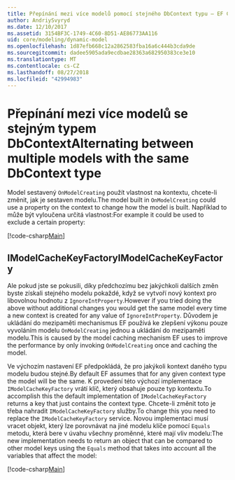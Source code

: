 ```yaml
---
title: Přepínání mezi více modelů pomocí stejného DbContext typu – EF Core
author: AndriySvyryd
ms.date: 12/10/2017
ms.assetid: 3154BF3C-1749-4C60-8D51-AE86773AA116
uid: core/modeling/dynamic-model
ms.openlocfilehash: 1d87efb668c12a2862583fba16a6c444b3cda9de
ms.sourcegitcommit: dadee5905ada9ecdbae28363a682950383ce3e10
ms.translationtype: MT
ms.contentlocale: cs-CZ
ms.lasthandoff: 08/27/2018
ms.locfileid: "42994983"
---
```

# <a name="alternating-between-multiple-models-with-the-same-dbcontext-type"></a><span data-ttu-id="9ac15-102">Přepínání mezi více modelů se stejným typem DbContext</span><span class="sxs-lookup"><span data-stu-id="9ac15-102">Alternating between multiple models with the same DbContext type</span></span>

<span data-ttu-id="9ac15-103">Model sestavený `OnModelCreating` použít vlastnost na kontextu, chcete-li změnit, jak je sestaven modelu.</span><span class="sxs-lookup"><span data-stu-id="9ac15-103">The model built in `OnModelCreating` could use a property on the context to change how the model is built.</span></span> <span data-ttu-id="9ac15-104">Například to může být vyloučena určitá vlastnost:</span><span class="sxs-lookup"><span data-stu-id="9ac15-104">For example it could be used to exclude a certain property:</span></span>

[!code-csharp[Main](../../../samples/core/DynamicModel/DynamicContext.cs?name=Class)]

## <a name="imodelcachekeyfactory"></a><span data-ttu-id="9ac15-105">IModelCacheKeyFactory</span><span class="sxs-lookup"><span data-stu-id="9ac15-105">IModelCacheKeyFactory</span></span>
<span data-ttu-id="9ac15-106">Ale pokud jste se pokusili, díky předchozímu bez jakýchkoli dalších změn byste získali stejného modelu pokaždé, když se vytvoří nový kontext pro libovolnou hodnotu z `IgnoreIntProperty`.</span><span class="sxs-lookup"><span data-stu-id="9ac15-106">However if you tried doing the above without additional changes you would get the same model every time a new context is created for any value of `IgnoreIntProperty`.</span></span> <span data-ttu-id="9ac15-107">Důvodem je ukládání do mezipaměti mechanismus EF používá ke zlepšení výkonu pouze vyvoláním modelu `OnModelCreating` jednou a ukládání do mezipaměti modelu.</span><span class="sxs-lookup"><span data-stu-id="9ac15-107">This is caused by the model caching mechanism EF uses to improve the performance by only invoking `OnModelCreating` once and caching the model.</span></span>

<span data-ttu-id="9ac15-108">Ve výchozím nastavení EF předpokládá, že pro jakýkoli kontext daného typu modelu budou stejné.</span><span class="sxs-lookup"><span data-stu-id="9ac15-108">By default EF assumes that for any given context type the model will be the same.</span></span> <span data-ttu-id="9ac15-109">K provedení této výchozí implementace `IModelCacheKeyFactory` vrátí klíč, který obsahuje pouze typ kontextu.</span><span class="sxs-lookup"><span data-stu-id="9ac15-109">To accomplish this the default implementation of `IModelCacheKeyFactory` returns a key that just contains the context type.</span></span> <span data-ttu-id="9ac15-110">Chcete-li změnit toto je třeba nahradit `IModelCacheKeyFactory` služby.</span><span class="sxs-lookup"><span data-stu-id="9ac15-110">To change this you need to replace the `IModelCacheKeyFactory` service.</span></span> <span data-ttu-id="9ac15-111">Novou implementaci musí vracet objekt, který lze porovnávat na jiné modelu klíče pomocí `Equals` metodu, která bere v úvahu všechny proměnné, které mají vliv modelu:</span><span class="sxs-lookup"><span data-stu-id="9ac15-111">The new implementation needs to return an object that can be compared to other model keys using the `Equals` method that takes into account all the variables that affect the model:</span></span>

[!code-csharp[Main](../../../samples/core/DynamicModel/DynamicModelCacheKeyFactory.cs?name=Class)]

